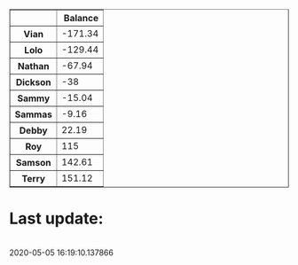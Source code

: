 <table border="1" class="dataframe">
  <thead>
    <tr style="text-align: right;">
      <th></th>
      <th>Balance</th>
    </tr>
  </thead>
  <tbody>
    <tr>
      <th>Vian</th>
      <td>-171.34</td>
    </tr>
    <tr>
      <th>Lolo</th>
      <td>-129.44</td>
    </tr>
    <tr>
      <th>Nathan</th>
      <td>-67.94</td>
    </tr>
    <tr>
      <th>Dickson</th>
      <td>-38</td>
    </tr>
    <tr>
      <th>Sammy</th>
      <td>-15.04</td>
    </tr>
    <tr>
      <th>Sammas</th>
      <td>-9.16</td>
    </tr>
    <tr>
      <th>Debby</th>
      <td>22.19</td>
    </tr>
    <tr>
      <th>Roy</th>
      <td>115</td>
    </tr>
    <tr>
      <th>Samson</th>
      <td>142.61</td>
    </tr>
    <tr>
      <th>Terry</th>
      <td>151.12</td>
    </tr>
  </tbody>
</table><H1>Last update:</h1><br>2020-05-05 16:19:10.137866